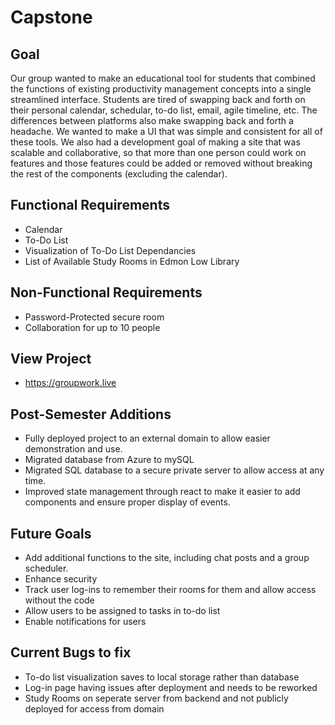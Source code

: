 # Capstone
## Goal
Our group wanted to make an educational tool for students that combined the functions of existing productivity management concepts into a single streamlined interface. Students are tired of swapping back and forth on their personal calendar, schedular, to-do list, email, agile timeline, etc. The differences between platforms also make swapping back and forth a headache. We wanted to make a UI that was simple and consistent for all of these tools. We also had a development goal of making a site that was scalable and collaborative, so that more than one person could work on features and those features could be added or removed without breaking the rest of the components (excluding the calendar). 
## Functional Requirements
- Calendar
- To-Do List
- Visualization of To-Do List Dependancies
- List of Available Study Rooms in Edmon Low Library
## Non-Functional Requirements
- Password-Protected secure room
- Collaboration for up to 10 people
## View Project
- https://groupwork.live
## Post-Semester Additions
- Fully deployed project to an external domain to allow easier demonstration and use.
- Migrated database from Azure to mySQL
- Migrated SQL database to a secure private server to allow access at any time.
- Improved state management through react to make it easier to add components and ensure proper display of events.
## Future Goals
- Add additional functions to the site, including chat posts and a group scheduler.
- Enhance security
- Track user log-ins to remember their rooms for them and allow access without the code
- Allow users to be assigned to tasks in to-do list
- Enable notifications for users
## Current Bugs to fix
- To-do list visualization saves to local storage rather than database
- Log-in page having issues after deployment and needs to be reworked
- Study Rooms on seperate server from backend and not publicly deployed for access from domain

